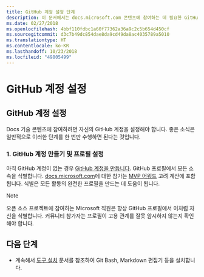 ```yaml
---
title: GitHub 계정 설정 단계
description: 이 문서에서는 docs.microsoft.com 콘텐츠에 참여하는 데 필요한 GitHub 계정을 설정하는 프로세스를 단계별로 안내합니다.
ms.date: 02/27/2018
ms.openlocfilehash: 4bbf110fdbc1a60f77362a36a9c2c5b654d450cf
ms.sourcegitcommit: d3c7b49dc854dae8da9cd49da8ac4035789a5010
ms.translationtype: HT
ms.contentlocale: ko-KR
ms.lasthandoff: 10/23/2018
ms.locfileid: "49805499"
---
```

# <a name="github-account-setup"></a>GitHub 계정 설정

## <a name="set-up-your-github-account"></a>GitHub 계정 설정

Docs 기술 콘텐츠에 참여하려면 자신의 GitHub 계정을 설정해야 합니다. 좋은 소식은 일반적으로 이러한 단계를 한 번만 수행하면 된다는 것입니다.

### <a name="1-create-a-github-account-and-set-up-your-profile"></a>1. GitHub 계정 만들기 및 프로필 설정

아직 GitHub 계정이 없는 경우 [GitHub 계정을 만듭니다](https://github.com/join). GitHub 프로필에서 모든 소속을 식별합니다. [docs.microsoft.com](https://docs.microsoft.com)에 대한 참가는 [MVP 어워드](https://mvp.microsoft.com) 고려 계산에 포함됩니다. 식별은 모든 활동의 완전한 프로필을 만드는 데 도움이 됩니다.

>[!NOTE]
> 오픈 소스 프로젝트에 참여하는 Microsoft 직원은 항상 GitHub 프로필에서 이처럼 자신을 식별합니다. 커뮤니티 참가자는 프로필이 고용 관계를 잘못 암시하지 않는지 확인해야 합니다.

## <a name="next-steps"></a>다음 단계

* 계속해서 [도구 설치](get-started-setup-tools.md) 문서를 참조하여 Git Bash, Markdown 편집기 등을 설치합니다.

